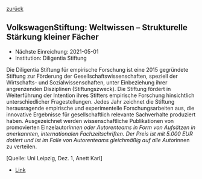 [zurück](/)

## VolkswagenStiftung: Weltwissen – Strukturelle Stärkung kleiner Fächer

* Nächste Einreichung: 2021-05-01
* Institution: Diligentia Stiftung

Die Diligentia Stiftung für empirische Forschung ist eine 2015 gegründete Stiftung zur Förderung der Gesellschaftswissenschaften, speziell der Wirtschafts- und Sozialwissenschaften, unter Einbeziehung ihrer angrenzenden Disziplinen (Stiftungszweck). Die Stiftung fördert in Weiterführung der Intention ihres Stifters empirische Forschung hinsichtlich unterschiedlicher Fragestellungen. Jedes Jahr zeichnet die Stiftung herausragende empirische und experimentelle Forschungsarbeiten aus, die innovative Ergebnisse für gesellschaftlich relevante Sachverhalte produziert haben. Ausgezeichnet werden wissenschaftliche Publikationen von promovierten Einzelautor*innen oder Autorenteams in Form von Aufsätzen in anerkannten, internationalen Fachzeitschriften. Der Preis ist mit  5.000 EUR dotiert und ist im Falle von Autorenteams gleichmäßig auf alle Autor*innen zu verteilen.

[Quelle: Uni Leipzig, Dez. 1, Anett Karl]

* [Link](https://www.stiftung-diligentia.org/foerderung/)